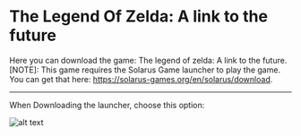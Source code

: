 # The Legend Of Zelda: A link to the future
Here you can download the game: The legend of zelda: A link to the future. [NOTE]: This game requires the Solarus Game launcher to play the game. You can get that here: https://solarus-games.org/en/solarus/download.

---------------------------------------
When Downloading the launcher, choose this option:



![alt text](https://raw.githubusercontent.com/Consumedgrub3/The-Legend-Of-Zelda-a-link-to-the-future/Files-For-repository/unknown.png)
